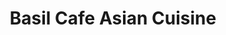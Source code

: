---
layout: place
title: "Basil Cafe Asian Cuisine"
permalink: /texas/rockwall/basil-cafe-asian-cuisine.html
stateAbbr: TX
stateName: Texas
cityName: Rockwall
seo:
  name: "Basil Cafe Asian Cuisine"
  type: Restaurant
  links: http://www.basilcaferockwall.com/
description: "Basil Cafe Asian Cuisine serves delicious sushi in Rockwall, Texas. Try fresh Japanese dishes for a great dining experience. "
place_id: ChIJq0sdHECqToYRI8YI5P5TqDM
photos:
  - name: >-
      places/ChIJq0sdHECqToYRI8YI5P5TqDM/photos/AeeoHcKi-g8rGNW9IQoyYsvwgc4gZsoBiJm8NSzYbfhyeYbWyTb_ughxDMTq2bJNDJQKnFi4_QJX4AQpnnlw_u3Z8FFqYa_Ex1fkOwcnyuFho2qFo-oTtec-heRhQj1-q7EeZs2pNff9PuPl2oJ-mlUHsNORs04hELjwc4P7bJdF4_HyUW8bqGN9gIBFfF6yPv6EZAKofAeCM0AGPh4Aa5gq66j-fejfOMrd0gILUYY7zAQK8Ue4gnZhy_H_Oeown3DcMrQqGO8LeHtraSlriyfNT6YW7BIKqlJaPHAtLplLY3CTWA
    widthPx: 3024
    heightPx: 4032
    authorAttributions:
      - displayName: New Basil Cafe Asian Cuisine
        uri: https://maps.google.com/maps/contrib/101312602207074984810
        photoUri: >-
          https://lh3.googleusercontent.com/a-/ALV-UjWkauzGAnAAiRPtJWR7pBi0VAGpyswuO15nj7CDziOkJTT6s1U=s100-p-k-no-mo
    flagContentUri: >-
      https://www.google.com/local/imagery/report/?cb_client=maps_api_places.places_api&image_key=!1e10!2sAF1QipNCX6JI6DRu9OcSnv9y55tgijaHhqhokz2oAqAq&hl=en-US
    googleMapsUri: >-
      https://www.google.com/maps/place//data=!3m4!1e2!3m2!1sAF1QipNCX6JI6DRu9OcSnv9y55tgijaHhqhokz2oAqAq!2e10!4m2!3m1!1s0x864eaa401c1d4bab:0x33a853fee408c623
  - name: >-
      places/ChIJq0sdHECqToYRI8YI5P5TqDM/photos/AeeoHcLDaM7LhLpqkCIacL7-LSha1ZsaEzKhfRqf1sB-D1Iec9V8HMOtQY3uBT9YQhYFTBnXjpjV9luZebS-uX-Ia-AlYGdhys6iBLc3IvB4eerX3MuyhxiAriGTTmAUXszkEJ6VB4UKXIoX3ZdVaYq0N7QWZPy4-mliLH9AAB2Wq9TqBJF8otldzoISfaUCGBJTV6qPL2e1nqeia3StP2XEna7esnvesfhKZCn83AIlYpc15GwrlG079p6oriMEeNZfP8av2S8mueYkmABLlLbBY3NGnDZwO9jSddTZSeAodvOx-A
    widthPx: 1223
    heightPx: 1515
    authorAttributions:
      - displayName: New Basil Cafe Asian Cuisine
        uri: https://maps.google.com/maps/contrib/101312602207074984810
        photoUri: >-
          https://lh3.googleusercontent.com/a-/ALV-UjWkauzGAnAAiRPtJWR7pBi0VAGpyswuO15nj7CDziOkJTT6s1U=s100-p-k-no-mo
    flagContentUri: >-
      https://www.google.com/local/imagery/report/?cb_client=maps_api_places.places_api&image_key=!1e10!2sAF1QipOK9AVA3y5u2tBeJCul4R7RgrVnD8-SO1_iTJQn&hl=en-US
    googleMapsUri: >-
      https://www.google.com/maps/place//data=!3m4!1e2!3m2!1sAF1QipOK9AVA3y5u2tBeJCul4R7RgrVnD8-SO1_iTJQn!2e10!4m2!3m1!1s0x864eaa401c1d4bab:0x33a853fee408c623
  - name: >-
      places/ChIJq0sdHECqToYRI8YI5P5TqDM/photos/AeeoHcL45UWK2wLY0jdcFUPjyW6YYf4KoEImcW1E8aLaRrLOBnyzSx8GFnaYVVZecJt-PyUXIVGlA1HJOTERxS1cqEaiFeHnzcqPsEb3vWd02mBacRx_O149D8hUEwjywPI0Mtp28ivLoFrDdhddQetjDuyh6pkiySLeW6sK8wV184P0lunbC_KyQxbXqwUSl_XmL4CLXfsR2zp3QLP0Tvavkvw1OxHWTcDzIhOCA18EHRiEsgh-iFPQvhVFoDAKv3sbXgcudj2MvAR7xF7njirZh3QMnnhoP-EmeG9jYOBP5m-aWA
    widthPx: 1242
    heightPx: 2208
    authorAttributions:
      - displayName: New Basil Cafe Asian Cuisine
        uri: https://maps.google.com/maps/contrib/101312602207074984810
        photoUri: >-
          https://lh3.googleusercontent.com/a-/ALV-UjWkauzGAnAAiRPtJWR7pBi0VAGpyswuO15nj7CDziOkJTT6s1U=s100-p-k-no-mo
    flagContentUri: >-
      https://www.google.com/local/imagery/report/?cb_client=maps_api_places.places_api&image_key=!1e10!2sAF1QipMN2ysW49LI_T3pSMqMCc0WMDJ2ZLnqATYFXx1_&hl=en-US
    googleMapsUri: >-
      https://www.google.com/maps/place//data=!3m4!1e2!3m2!1sAF1QipMN2ysW49LI_T3pSMqMCc0WMDJ2ZLnqATYFXx1_!2e10!4m2!3m1!1s0x864eaa401c1d4bab:0x33a853fee408c623
  - name: >-
      places/ChIJq0sdHECqToYRI8YI5P5TqDM/photos/AeeoHcJG84uS1952QJg2PBhwssni8rF0vsZL7qHPhcevEYGyldp4xEWkTB-2I9UJEDsDiD_Ub7Xyq2SCsw_wm9_egl-hTxL9NfFvaYFGxARWS4tQFbTLJI3muE8OdnWue_IySrySutaVo_v1tCz8jO43lhdzv--2oS0sPgWW1o0MVwCz6TOawDNNGpvX5Kjjp8xpLbsTYzkV65PT3Rmw2kVqdCUZU_TUlMFPCWVg26143c5w94RzIBGSgxKCD2v_NzbYt1_s6ItsZ-Eyq08Lcx0lfPRbKsfQY7FMk7EioR_rubVl4w
    widthPx: 1085
    heightPx: 723
    authorAttributions:
      - displayName: New Basil Cafe Asian Cuisine
        uri: https://maps.google.com/maps/contrib/101312602207074984810
        photoUri: >-
          https://lh3.googleusercontent.com/a-/ALV-UjWkauzGAnAAiRPtJWR7pBi0VAGpyswuO15nj7CDziOkJTT6s1U=s100-p-k-no-mo
    flagContentUri: >-
      https://www.google.com/local/imagery/report/?cb_client=maps_api_places.places_api&image_key=!1e10!2sAF1QipOqefF19y312IfexXAk5Dvl2Kl_kHzfR6gCtW5T&hl=en-US
    googleMapsUri: >-
      https://www.google.com/maps/place//data=!3m4!1e2!3m2!1sAF1QipOqefF19y312IfexXAk5Dvl2Kl_kHzfR6gCtW5T!2e10!4m2!3m1!1s0x864eaa401c1d4bab:0x33a853fee408c623
  - name: >-
      places/ChIJq0sdHECqToYRI8YI5P5TqDM/photos/AeeoHcJl2u80AsDPRiWpuLDcsOC2RuvO4mTAs20-wVZ8UwWFVleF59J6t5yfrfE3Hc5XcGZCfGaicDLwXea5-fg1oxzHAghyglr_7VbC54zEgqrbqAsJ9ag5CfGAzzx5oU_HoSxK0b07cjMAkWRyFcyDCvuDIdnTEZeOEFSoL_uK0MyEAscxreChfUiB0QBElzjO0SVl2qXJrD_ztqO__csYag8IHFFs6C1u2lsahlWqw6O0ltM4UhBtt25YxkKArF8FV23GklVezlZp7YPIvwxpPZy--kWZn-NgEJNqWGLEy1Su7g
    widthPx: 1290
    heightPx: 966
    authorAttributions:
      - displayName: New Basil Cafe Asian Cuisine
        uri: https://maps.google.com/maps/contrib/101312602207074984810
        photoUri: >-
          https://lh3.googleusercontent.com/a-/ALV-UjWkauzGAnAAiRPtJWR7pBi0VAGpyswuO15nj7CDziOkJTT6s1U=s100-p-k-no-mo
    flagContentUri: >-
      https://www.google.com/local/imagery/report/?cb_client=maps_api_places.places_api&image_key=!1e10!2sAF1QipMYT-q1oQ3doojpt2bBRtikV5AzCJs9f5YeiZtq&hl=en-US
    googleMapsUri: >-
      https://www.google.com/maps/place//data=!3m4!1e2!3m2!1sAF1QipMYT-q1oQ3doojpt2bBRtikV5AzCJs9f5YeiZtq!2e10!4m2!3m1!1s0x864eaa401c1d4bab:0x33a853fee408c623
  - name: >-
      places/ChIJq0sdHECqToYRI8YI5P5TqDM/photos/AeeoHcIRWzO2Zox6HHIWMRrliyZIyWn44-tGZoxhm7_Q-spQUlYlvImVE9llHp4iTgRYmX3jL6hUginXGniuEAg7lEcrxakoVDA5R4hETjGgAkvhXBkkyuzUomKizEYvOYC7FBWqkgvOlqVX98_NrLxzoFFAhfZaazTBDy-AIBFmf1_TmGGCqzw6oD7niGhMbNLbxC55kAt-vwdJAlb62cko9dlAw0-f3gP5UxdOWLhXgFp-AyJqJ9WEpVZ23vNxXedtw9nwnzY2C5sa_ecP45-OEPkKthDhsyxaMIDRC8bxGYIRFw
    widthPx: 1200
    heightPx: 800
    authorAttributions:
      - displayName: New Basil Cafe Asian Cuisine
        uri: https://maps.google.com/maps/contrib/101312602207074984810
        photoUri: >-
          https://lh3.googleusercontent.com/a-/ALV-UjWkauzGAnAAiRPtJWR7pBi0VAGpyswuO15nj7CDziOkJTT6s1U=s100-p-k-no-mo
    flagContentUri: >-
      https://www.google.com/local/imagery/report/?cb_client=maps_api_places.places_api&image_key=!1e10!2sAF1QipORlmLacbj5s3wa4_FyqRDQrUrQJJvVToPDL94b&hl=en-US
    googleMapsUri: >-
      https://www.google.com/maps/place//data=!3m4!1e2!3m2!1sAF1QipORlmLacbj5s3wa4_FyqRDQrUrQJJvVToPDL94b!2e10!4m2!3m1!1s0x864eaa401c1d4bab:0x33a853fee408c623
  - name: >-
      places/ChIJq0sdHECqToYRI8YI5P5TqDM/photos/AeeoHcKDgDyFwOEnstMmtX0HLXkecKx8riNNjQYvSSz2mJr67OK4JzO5XQKfpObLoRvWpeDR-Qz1Q7I8QSKQkX_RY3AUaRDu35bdLDfYpREEcXApWjylbY_GMAyfRILm9Ct8D6Xkp9GEhAfvwjv0x3o3CL8KSY9uVakj6lge6zUQMxsuy9BZg00SJkadI3tKXfYsGmWNZqfaDzRm53GgFvLRDVzf15MbICqv6qJ9JlUcmc4zwPONMLtMra0eZn2gG803bcN8TiqCIG5Dho55jgCBxvO46uI70Yqq2fOQlo-hBmHTXw
    widthPx: 4032
    heightPx: 3024
    authorAttributions:
      - displayName: New Basil Cafe Asian Cuisine
        uri: https://maps.google.com/maps/contrib/101312602207074984810
        photoUri: >-
          https://lh3.googleusercontent.com/a-/ALV-UjWkauzGAnAAiRPtJWR7pBi0VAGpyswuO15nj7CDziOkJTT6s1U=s100-p-k-no-mo
    flagContentUri: >-
      https://www.google.com/local/imagery/report/?cb_client=maps_api_places.places_api&image_key=!1e10!2sAF1QipNEIkbwub6dzAkNgl5QgvHuF0zQKSu9Elf9OqXP&hl=en-US
    googleMapsUri: >-
      https://www.google.com/maps/place//data=!3m4!1e2!3m2!1sAF1QipNEIkbwub6dzAkNgl5QgvHuF0zQKSu9Elf9OqXP!2e10!4m2!3m1!1s0x864eaa401c1d4bab:0x33a853fee408c623
  - name: >-
      places/ChIJq0sdHECqToYRI8YI5P5TqDM/photos/AeeoHcJr8xuiiK2w_tm3PmVUsl48iACLyYApoBQ7tv2doCXFW_t3OEFEB_vqL_VrSn6so_5RiKs_sR573iQoyf53Mtiyw-mWifrptwKMsTfhZTbaq7ATogUOEwjdJ2wPEsCSORwD16hI45KVpAgRTqQtWVL4F1dHyDFTdtgLsDM_rGtbfwLbqujS8OtAYABJF6UXi7BWSChh1Qqv9A09TnGigzhPrgHNbWp3v-mhotmaDuRoq69UjC_QzHNGCDVJisDvb3GJYEzRfh21O2Q5FzQBDF4vzHmRXCwgQPtU5-qUyV7drKkJq8SFq6DQQ4hvLZVFtaWGDYP695caqPglKx_wt72RdkVEcuSXJ5dsSa0BELnky7Oe9tDzsRTscGuuIdbKCv8rACjuyr0lM6kfK9FNhqPjsgEDfkDFUta7LNueLQFXMvp-
    widthPx: 4032
    heightPx: 3024
    authorAttributions:
      - displayName: Hilario Cova
        uri: https://maps.google.com/maps/contrib/105171328819042137477
        photoUri: >-
          https://lh3.googleusercontent.com/a-/ALV-UjVB8ysk6s-DCL_uMnjDCqqwIGLH-hfVmjdXKCh_nZCywrzPmngQhw=s100-p-k-no-mo
    flagContentUri: >-
      https://www.google.com/local/imagery/report/?cb_client=maps_api_places.places_api&image_key=!1e10!2sCIHM0ogKEICAgID19pjvyQE&hl=en-US
    googleMapsUri: >-
      https://www.google.com/maps/place//data=!3m4!1e2!3m2!1sCIHM0ogKEICAgID19pjvyQE!2e10!4m2!3m1!1s0x864eaa401c1d4bab:0x33a853fee408c623
  - name: >-
      places/ChIJq0sdHECqToYRI8YI5P5TqDM/photos/AeeoHcKApeLMZoRsmf1VJtyDt07vtD6KGoAewEjtjWPWR6YiLRTeUekvsnC66mBYdg14QeP3CW3AMRGjlY_sIgsoUZ6tE_xk0siIE91tQ-qLa7JLaiYd9YVQ3FJp6geLnkQLGgFzbTn-ZKMSXwnzJ4GlaWvAxBSguGvbTEz89Qon-r8sZew7Ph88ZzDjaWjmwUxyKvrw2cvQjhzfib7XoBr57AU04WsdPfehv5SFN1ML9PYbM34LTFJ49-mrTACzm3fJLbuwlp6J6DJ9XAa6YBvY2pFqUaHNTgQygiqgwYd2HwBOTKo7UP5tZ3TlC-NKUyiCxoAsQ0lWq7G-SeM3j25bD4wrL03z3fUTqs41SYEFE1n-u7R7C9_ll2h_hY2otKdkeQMe5lyPClIXQdnuxQ-9-dRdOOAq9HM2JBWhmwJg-OvQeg
    widthPx: 3024
    heightPx: 4032
    authorAttributions:
      - displayName: Hilario Cova
        uri: https://maps.google.com/maps/contrib/105171328819042137477
        photoUri: >-
          https://lh3.googleusercontent.com/a-/ALV-UjVB8ysk6s-DCL_uMnjDCqqwIGLH-hfVmjdXKCh_nZCywrzPmngQhw=s100-p-k-no-mo
    flagContentUri: >-
      https://www.google.com/local/imagery/report/?cb_client=maps_api_places.places_api&image_key=!1e10!2sCIHM0ogKEICAgID19pjvYw&hl=en-US
    googleMapsUri: >-
      https://www.google.com/maps/place//data=!3m4!1e2!3m2!1sCIHM0ogKEICAgID19pjvYw!2e10!4m2!3m1!1s0x864eaa401c1d4bab:0x33a853fee408c623
  - name: >-
      places/ChIJq0sdHECqToYRI8YI5P5TqDM/photos/AeeoHcK8tHtm80V2FrBGh4lq4FscOvuMGkGl285ZZwncqaaGw2JwWPObmQra2-gCD-vRyuJ3ByykQfkTEHJPsOO_0IBPAWPZdj7pwnySFCFcHl7XKdoBv9OgEehi6dkhUSZxmcg7KqxQ99Py7wFnzNPsHIWOq0eLlXK5nn8glO8iXVdcVwNj6vTaBYawSK87VUBiJ1GFiTKY-IbCdBxCS88bY81bl1KJ-7Gu9KMCLySdWCAuI04KsWqTsovwGv_NuUAGEi0Wxko88z6skadIhQu6qAANl-BCzK7JTe0VKZD9ySHPHOY4Yc45S_Z0DB4U7nVCA9kwHFkR_FRGWg9vb272fYk05U7WQJvNqoGU2yx2cYLvDbOyb31YEihp4eGKNpHJL37kjzgJCOQbl_jTk0WR1iaZvQRkOIulKX_ayumlaYnunw
    widthPx: 4032
    heightPx: 3024
    authorAttributions:
      - displayName: Ani Avetisyan
        uri: https://maps.google.com/maps/contrib/102406272814631985653
        photoUri: >-
          https://lh3.googleusercontent.com/a-/ALV-UjXc4W-tr0nHfm_PgEkGXNXvuaMhex4jxbuh-MPtWMFQznfc9YbuvQ=s100-p-k-no-mo
    flagContentUri: >-
      https://www.google.com/local/imagery/report/?cb_client=maps_api_places.places_api&image_key=!1e10!2sCIHM0ogKEICAgICBibfqfg&hl=en-US
    googleMapsUri: >-
      https://www.google.com/maps/place//data=!3m4!1e2!3m2!1sCIHM0ogKEICAgICBibfqfg!2e10!4m2!3m1!1s0x864eaa401c1d4bab:0x33a853fee408c623
address: '2927 Ridge Rd #105, Rockwall, TX 75032, USA'
street: '2927 Ridge Rd #105'
city: Rockwall
state: TX
zip: '75032'
country: USA
neighborhood: null
latitude: '32.889413'
longitude: '-96.469885'
accessibility_options:
  wheelchairAccessibleParking: true
  wheelchairAccessibleEntrance: true
  wheelchairAccessibleRestroom: true
  wheelchairAccessibleSeating: true
business_status: OPERATIONAL
name: Basil Cafe Asian Cuisine
google_maps_links:
  directionsUri: >-
    https://www.google.com/maps/dir//''/data=!4m7!4m6!1m1!4e2!1m2!1m1!1s0x864eaa401c1d4bab:0x33a853fee408c623!3e0
  placeUri: https://maps.google.com/?cid=3722317446234293795
  writeAReviewUri: >-
    https://www.google.com/maps/place//data=!4m3!3m2!1s0x864eaa401c1d4bab:0x33a853fee408c623!12e1
  reviewsUri: >-
    https://www.google.com/maps/place//data=!4m4!3m3!1s0x864eaa401c1d4bab:0x33a853fee408c623!9m1!1b1
  photosUri: >-
    https://www.google.com/maps/place//data=!4m3!3m2!1s0x864eaa401c1d4bab:0x33a853fee408c623!10e5
primary_type: Asian Restaurant
opening_hours:
  regular: null
  current: null
secondary_opening_hours:
  regular:
    weekdayDescriptions: null
    type: null
  current:
    weekdayDescriptions: null
    type: null
phone: (972) 722-2888
price_level: PRICE_LEVEL_MODERATE
price_range: $20 &ndash; $30
rating: '4.4'
rating_count: 293
website: http://www.basilcaferockwall.com/
reviews: null
parking_options: null
payment_options: null
allow_dogs: null
curbside_pickup: null
delivery: null
dine_in: null
good_for_children: null
good_for_groups: null
good_for_sports: null
live_music: null
menu_for_children: null
outdoor_seating: null
reservable: null
restroom: null
serves_beer: null
serves_breakfast: null
serves_brunch: null
serves_cocktails: null
serves_coffee: null
serves_dinner: null
serves_dessert: null
serves_lunch: null
serves_vegetarian_food: null
serves_wine: null
takeout: null
summary: null

---